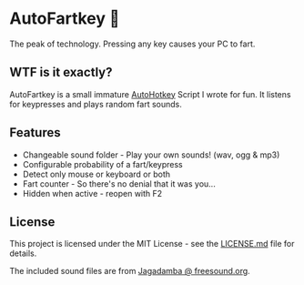 # AutoFartkey :poop:
The peak of technology. Pressing any key causes your PC to fart.

## WTF is it exactly?
AutoFartkey is a small immature [AutoHotkey](https://autohotkey.com/) Script I wrote for fun. It listens for keypresses and plays random fart sounds.

## Features
- Changeable sound folder - Play your own sounds! (wav, ogg & mp3)
- Configurable probability of a fart/keypress
- Detect only mouse or keyboard or both
- Fart counter - So there's no denial that it was you...
- Hidden when active - reopen with F2

## License
This project is licensed under the MIT License - see the [LICENSE.md](LICENSE.md) file for details.

The included sound files are from [Jagadamba @ freesound.org](https://freesound.org/people/Jagadamba/packs/15564/).
